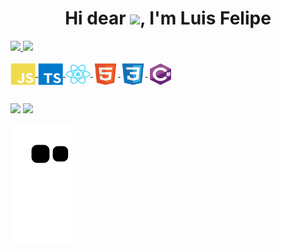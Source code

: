 <h1 align="center">Hi dear <img src="https://raw.githubusercontent.com/kaueMarques/kaueMarques/master/hi.gif" width="30px">, I'm Luis Felipe</h1>



<div>
  <a href="https://github.com/luisfelipert">
  <img height="180em" src="https://github-readme-stats.vercel.app/api?username=luisfelipert&show_icons=true&theme=omni&include_all_commits=true&count_private=true"/>
  <img height="180em" src="https://github-readme-stats.vercel.app/api/top-langs/?username=luisfelipert&layout=compact&langs_count=7&theme=omni"/>
</div>

<div style="display: inline_block",  ><br>
   <img align="center" alt="luis-JS" height="35" width="40" src="https://raw.githubusercontent.com/devicons/devicon/master/icons/javascript/javascript-plain.svg">
   <img align="center" alt= "luis-TS" height="35" width="40" src="https://raw.githubusercontent.com/devicons/devicon/master/icons/typescript/typescript-plain.svg">
   <img align="center" alt="luis-React" height="35" width="40" src="https://raw.githubusercontent.com/devicons/devicon/master/icons/react/react-original.svg">
   <img align="center" alt="luis-HTML" height="35" width="40" src="https://raw.githubusercontent.com/devicons/devicon/master/icons/html5/html5-original.svg">
   <img align="center" alt="luis-CSS" height="35" width="40" src="https://raw.githubusercontent.com/devicons/devicon/master/icons/css3/css3-original.svg">
   <img align="center" alt="luis-Csharp" height="35" width="40" src="https://raw.githubusercontent.com/devicons/devicon/master/icons/csharp/csharp-original.svg">
  
</div>
 
 ##
 
<div>
     <a href="https://instagram.com/luis_felipefr" target="_blank"><img src="https://img.shields.io/badge/-Instagram-%23E4405F?style=for-the-badge&logo=instagram&logoColor=white" target="_blank"></a>
     <a href="https://www.linkedin.com/in/luis-felipe-fran%C3%A7a-coelho-93259320a/" target="_blank"><img src="https://img.shields.io/badge/-LinkedIn-%230077B5?style=for-the-badge&logo=linkedin&logoColor=white" target="_blank"></a>
</div>

 
  ![Snake animation](https://github.com/luisfelipert/luisfelipert/blob/output/github-contribution-grid-snake.svg)

 

